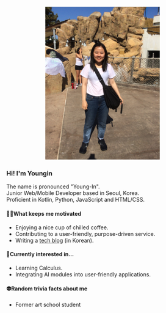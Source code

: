 <!--
**cocokaribou/cocokaribou** is a ✨ _special_ ✨ repository because its `README.md` (this file) appears on your GitHub profile.

Here are some ideas to get you started:

- 🔭 I’m currently working on ...
- 🌱 I’m currently learning ...
- 👯 I’m looking to collaborate on ...
- 🤔 I’m looking for help with ...
- 💬 Ask me about ...
- 📫 How to reach me: ...
- 😄 Pronouns: ...
- ⚡ Fun fact: ...
-->

<p align="center">
<img src="IMG_2900.JPG" width="300"/>
</p>

### Hi! I'm Youngin
The name is pronounced "Young-In".<br>
Junior Web/Mobile Developer based in Seoul, Korea.<br>
Proficient in Kotlin, Python, JavaScript and HTML/CSS.

#### 🏃‍♀️What keeps me motivated
- Enjoying a nice cup of chilled coffee.
- Contributing to a user-friendly, purpose-driven service.
- Writing a [tech blog](https://collectingbuttons.tistory.com/) (in Korean).

#### 🤔Currently interested in...
- Learning Calculus.
- Integrating AI modules into user-friendly applications.

#### 👽Random trivia facts about me
- Former art school student
